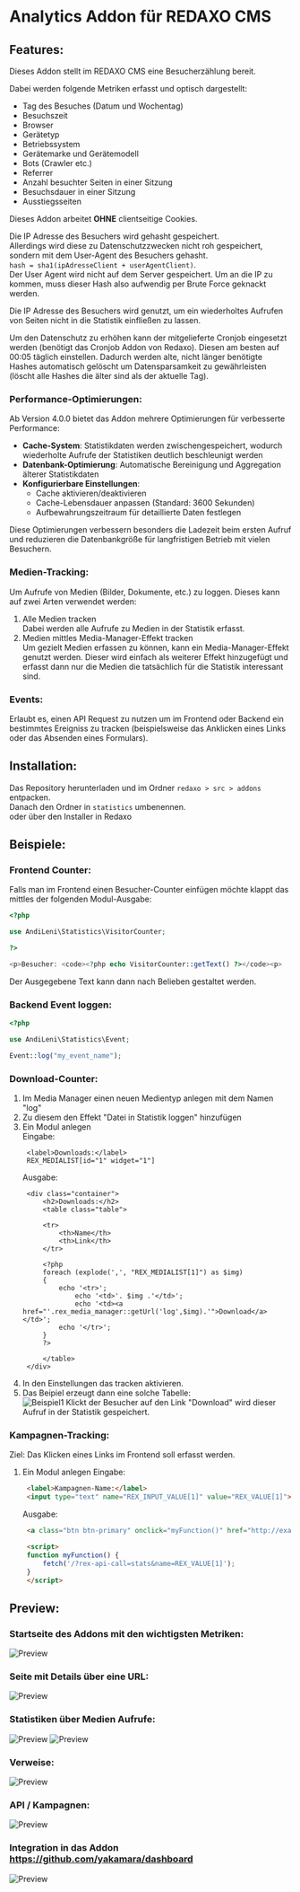 # Analytics Addon für REDAXO CMS


## Features:

Dieses Addon stellt im REDAXO CMS eine Besucherzählung bereit.  

Dabei werden folgende Metriken erfasst und optisch dargestellt:  
- Tag des Besuches (Datum und Wochentag)
- Besuchszeit
- Browser
- Gerätetyp
- Betriebssystem
- Gerätemarke und Gerätemodell
- Bots (Crawler etc.)
- Referrer
- Anzahl besuchter Seiten in einer Sitzung
- Besuchsdauer in einer Sitzung
- Ausstiegsseiten

Dieses Addon arbeitet **OHNE** clientseitige Cookies.

Die IP Adresse des Besuchers wird gehasht gespeichert.  
Allerdings wird diese zu Datenschutzzwecken nicht roh gespeichert, sondern mit dem User-Agent des Besuchers gehasht.  
`hash = sha1(ipAdresseClient + userAgentClient)`.  
Der User Agent wird nicht auf dem Server gespeichert. Um an die IP zu kommen, muss dieser Hash also aufwendig per Brute Force geknackt werden. 

Die IP Adresse des Besuchers wird genutzt, um ein wiederholtes Aufrufen von Seiten nicht in die Statistik einfließen zu lassen.

Um den Datenschutz zu erhöhen kann der mitgelieferte Cronjob eingesetzt werden (benötigt das Cronjob Addon von Redaxo).
Diesen am besten auf 00:05 täglich einstellen. 
Dadurch werden alte, nicht länger benötigte Hashes automatisch gelöscht um Datensparsamkeit zu gewährleisten (löscht alle Hashes die älter sind als der aktuelle Tag).


### Performance-Optimierungen:

Ab Version 4.0.0 bietet das Addon mehrere Optimierungen für verbesserte Performance:

- **Cache-System**: Statistikdaten werden zwischengespeichert, wodurch wiederholte Aufrufe der Statistiken deutlich beschleunigt werden
- **Datenbank-Optimierung**: Automatische Bereinigung und Aggregation älterer Statistikdaten
- **Konfigurierbare Einstellungen**: 
  - Cache aktivieren/deaktivieren
  - Cache-Lebensdauer anpassen (Standard: 3600 Sekunden)
  - Aufbewahrungszeitraum für detaillierte Daten festlegen

Diese Optimierungen verbessern besonders die Ladezeit beim ersten Aufruf und reduzieren die Datenbankgröße für langfristigen Betrieb mit vielen Besuchern.


### Medien-Tracking:
Um Aufrufe von Medien (Bilder, Dokumente, etc.) zu loggen.
Dieses kann auf zwei Arten verwendet werden:
1. Alle Medien tracken  
   Dabei werden alle Aufrufe zu Medien in der Statistik erfasst.
2. Medien mittles Media-Manager-Effekt tracken  
   Um gezielt Medien erfassen zu können, kann ein Media-Manager-Effekt genutzt werden.
   Dieser wird einfach als weiterer Effekt hinzugefügt und erfasst dann nur die Medien die tatsächlich für die Statistik interessant sind.


### Events:
Erlaubt es, einen API Request zu nutzen um im Frontend oder Backend ein bestimmtes Ereigniss zu tracken (beispielsweise das Anklicken eines Links oder das Absenden eines Formulars).



## Installation:

Das Repository herunterladen und im Ordner `redaxo > src > addons` entpacken.  
Danach den Ordner in `statistics` umbenennen.  
oder über den Installer in Redaxo


## Beispiele:

### Frontend Counter:
Falls man im Frontend einen Besucher-Counter einfügen möchte klappt das mittles der folgenden Modul-Ausgabe:
```php
<?php

use AndiLeni\Statistics\VisitorCounter;

?>

<p>Besucher: <code><?php echo VisitorCounter::getText() ?></code><p>
```
Der Ausgegebene Text kann dann nach Belieben gestaltet werden.

### Backend Event loggen:
```php
<?php

use AndiLeni\Statistics\Event;

Event::log("my_event_name");

```


### Download-Counter:
1. Im Media Manager einen neuen Medientyp anlegen mit dem Namen "log"
2. Zu diesem den Effekt "Datei in Statistik loggen" hinzufügen
3. Ein Modul anlegen  
   Eingabe:
   ```
    <label>Downloads:</label>
    REX_MEDIALIST[id="1" widget="1"]
   ```
   Ausgabe:
   ```
    <div class="container">
        <h2>Downloads:</h2>
        <table class="table">
    
        <tr>
            <th>Name</th>
            <th>Link</th>
        </tr>

        <?php
        foreach (explode(',', "REX_MEDIALIST[1]") as $img)
        {
            echo '<tr>';
                echo '<td>'. $img .'</td>';
                echo '<td><a href="'.rex_media_manager::getUrl('log',$img).'">Download</a></td>';
            echo '</tr>';
        }
        ?>
            
        </table>
    </div>
   ```
4. In den Einstellungen das tracken aktivieren.
5. Das Beipiel erzeugt dann eine solche Tabelle:  
   ![Beispiel1](https://raw.githubusercontent.com/andileni/statistics/main/preview/6.png "Beispiel1")
   Klickt der Besucher auf den Link "Download" wird dieser Aufruf in der Statistik gespeichert.


### Kampagnen-Tracking:
Ziel: Das Klicken eines Links im Frontend soll erfasst werden.

1. Ein Modul anlegen
   Eingabe:
   ```html
    <label>Kampagnen-Name:</label>
    <input type="text" name="REX_INPUT_VALUE[1]" value="REX_VALUE[1]">
   ```

   Ausgabe:
   ```html
    <a class="btn btn-primary" onclick="myFunction()" href="http://example.com/">Link</a>

    <script>
    function myFunction() {
        fetch('/?rex-api-call=stats&name=REX_VALUE[1]');
    }
    </script>
   ```


## Preview:

### Startseite des Addons mit den wichtigsten Metriken:
![Preview](https://raw.githubusercontent.com/andileni/statistics/main/preview/1.png "Preview")

### Seite mit Details über eine URL:
![Preview](https://raw.githubusercontent.com/andileni/statistics/main/preview/2.png "Preview")

### Statistiken über Medien Aufrufe:
![Preview](https://raw.githubusercontent.com/andileni/statistics/main/preview/5.png "Preview")
![Preview](https://raw.githubusercontent.com/andileni/statistics/main/preview/7.png "Preview")

### Verweise:
![Preview](https://raw.githubusercontent.com/andileni/statistics/main/preview/8.png "Preview")

### API / Kampagnen:
![Preview](https://raw.githubusercontent.com/andileni/statistics/main/preview/9.png "Preview")


### Integration in das Addon https://github.com/yakamara/dashboard
![Preview](https://raw.githubusercontent.com/andileni/statistics/main/preview/4.png "Preview")

